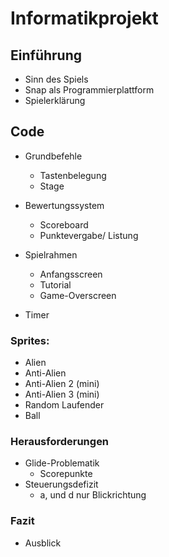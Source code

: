 
# Informatikprojekt

## Einführung
* Sinn des Spiels
* Snap als Programmierplattform
* Spielerklärung

## Code
* Grundbefehle
  * Tastenbelegung
  * Stage

* Bewertungssystem
  * Scoreboard 
  * Punktevergabe/ Listung

* Spielrahmen
  * Anfangsscreen
  * Tutorial
  * Game-Overscreen

* Timer

### Sprites:
* Alien
* Anti-Alien
* Anti-Alien 2 (mini)
* Anti-Alien 3 (mini)
* Random Laufender
* Ball

### Herausforderungen
* Glide-Problematik
  * Scorepunkte
* Steuerungsdefizit
  * a, und d nur Blickrichtung
  

### Fazit
* Ausblick







